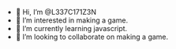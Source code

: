 - 👋 Hi, I’m @L337C171Z3N
- 👀 I’m interested in making a game.
- 🌱 I’m currently learning javascript.
- 💞️ I’m looking to collaborate on making a game.


<!---
L337C171Z3N/L337C171Z3N is a ✨ special ✨ repository because its `README.md` (this file) appears on your GitHub profile.
You can click the Preview link to take a look at your changes.
--->
